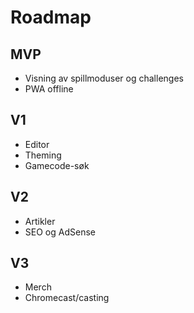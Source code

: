 # Roadmap

## MVP
- Visning av spillmoduser og challenges
- PWA offline

## V1
- Editor
- Theming
- Gamecode-søk

## V2
- Artikler
- SEO og AdSense

## V3
- Merch
- Chromecast/casting